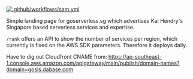 [![.github/workflows/sam.yml](https://github.com/kaihendry/goserverless.sg/actions/workflows/sam.yml/badge.svg)](https://github.com/kaihendry/goserverless.sg/actions/workflows/sam.yml)

Simple landing page for goserverless.sg which advertises Kai Hendry's Singapore
based serverless services and expertise.

`/rank` offers an API to show the number of services per region, which
currently is fixed on the AWS SDK parameters. Therefore it deploys daily.

Have to dig out Cloudfront CNAME from:
https://ap-southeast-1.console.aws.amazon.com/apigateway/main/publish/domain-names?domain=gosls.dabase.com

